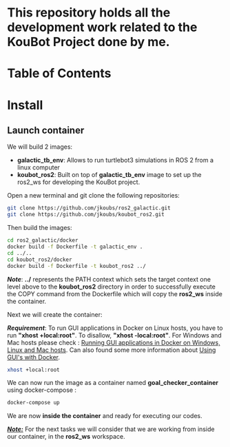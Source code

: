 # This repository holds all the development work related to the KouBot Project done by me.

# Table of Contents

# Install

## Launch container

We will build 2 images:
- <strong>galactic_tb_env</strong>: Allows to run turtlebot3 simulations in ROS 2 from a linux computer
- <strong>koubot_ros2</strong>: Built on top of <strong>galactic_tb_env</strong> image to set up the ros2_ws for developing the KouBot project.

Open a new terminal and git clone the following repositories:
```bash
git clone https://github.com/jkoubs/ros2_galactic.git
git clone https://github.com/jkoubs/koubot_ros2.git
```
Then build the images:
```bash
cd ros2_galactic/docker
docker build -f Dockerfile -t galactic_env .
cd ../..
cd koubot_ros2/docker
docker build -f Dockerfile -t koubot_ros2 ../
```
<strong><em>Note</em></strong>: <strong>../</strong> represents the PATH context which sets the target context one level above to the <strong>koubot_ros2</strong> directory in order to successfully execute the COPY command from the Dockerfile which will copy the <strong>ros2_ws</strong> inside the container.


Next we will create the container:

<strong><em>Requirement</em></strong>: To run GUI applications in Docker on Linux hosts, you have to run <strong>"xhost +local:root"</strong>. To disallow, <strong>"xhost -local:root"</strong>. For Windows and Mac hosts please check : [Running GUI applications in Docker on Windows, Linux and Mac hosts](https://cuneyt.aliustaoglu.biz/en/running-gui-applications-in-docker-on-windows-linux-mac-hosts/). Can also found some more information about [Using GUI's with Docker](http://wiki.ros.org/docker/Tutorials/GUI).

```bash
xhost +local:root
```

We can now run the image as a container named <strong>goal_checker_container</strong> using docker-compose :

```bash
docker-compose up
```

We are now <strong>inside the container</strong> and ready for executing our codes.

<u><strong><em>Note:</em></strong></u> For the next tasks we will consider that we are working from inside our container, in the <strong>ros2_ws</strong> workspace.